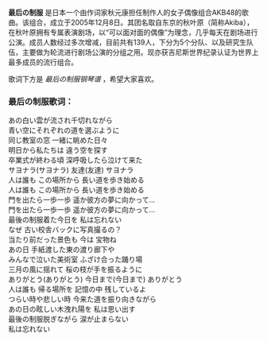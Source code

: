 

**最后の制服**
是日本一个由作词家秋元康担任制作人的女子偶像组合AKB48的歌曲。该组合，成立于2005年12月8日。其团名取自东京的秋叶原（简称Akiba），在秋叶原拥有专属表演剧场，以“可以面对面的偶像”为理念，几乎每天在剧场进行公演。成员人数经过多次增减，目前共有139人，下分为5个分队、以及研究生队伍，主要做为轮流进行剧场公演的分组之用。现亦获吉尼斯世界纪录认证为世界上最多成员的流行组合。

  
歌词下方是 _最后の制服钢琴谱_ ，希望大家喜欢。

### 最后の制服歌词：

あの白い雲が流され千切れながら  
青い空にそれぞれの道を選ぶように  
同じ教室の窓 一緒に眺めた日々  
明日から私たちは 違う空を探す  
卒業式が終わる頃 深呼吸したら泣けて来た  
サヨナラ(サヨナラ) 友達(友達) サヨナラ  
人は誰も この場所から 長い道を歩き始める  
人は誰も この場所から 長い道を歩き始める  
門を出たら一歩一歩 遥か彼方の夢に向かって…  
門を出たら一歩一歩 遥か彼方の夢に向かって…  
最後の制服着た今日を 私は忘れない  
なぜ 古い校舎バックに写真撮るの？  
当たり前だった景色も 今は 宝物ね  
あの日 手紙渡した東の渡り廊下や  
みんなで泣いた美術室 ふざけ合った踊り場  
三月の風に揺れて 桜の枝が手を振るように  
ありがとう(ありがとう) 今日まで(今日まで) ありがとう  
人は誰も 帰る場所を 記憶の中 残しているよ  
つらい時や悲しい時 今来た道を振り向きながら  
あの日の眩しい木洩れ陽を 私は思い出す  
最後の制服脱ぎながら 涙が止まらない  
私は忘れない

